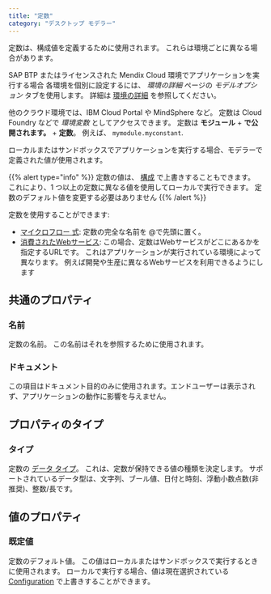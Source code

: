 ```yaml
---
title: "定数"
category: "デスクトップ モデラー"
---
```


定数は、構成値を定義するために使用されます。 これらは環境ごとに異なる場合があります。

SAP BTP またはライセンスされた Mendix Cloud 環境でアプリケーションを実行する場合 各環境を個別に設定するには、 *環境の詳細* ページの *モデルオプション* タブを使用します。 詳細は [環境の詳細](/developerportal/deploy/environments-details) を参照してください。

他のクラウド環境では、IBM Cloud Portal や MindSphere など。 定数は Cloud Foundry などで *環境変数* としてアクセスできます。 定数は **モジュール** + **で公開されます。** + **定数**。 例えば、 `mymodule.myconstant`.

ローカルまたはサンドボックスでアプリケーションを実行する場合、モデラーで定義された値が使用されます。

{{% alert type="info" %}}
定数の値は、 [構成](configuration) で上書きすることもできます。 これにより、1 つ以上の定数に異なる値を使用してローカルで実行できます。 定数のデフォルト値を変更する必要はありません
{{% /alert %}}

定数を使用することができます:

*   [マイクロフロー 式](expressions): 定数の完全な名前を @で先頭に置く。
*   [消費されたWebサービス](consumed-web-services): この場合、定数はWebサービスがどこにあるかを指定するURLです。 これはアプリケーションが実行されている環境によって異なります。 例えば開発や生産に異なるWebサービスを利用できるようにします

## 共通のプロパティ

### 名前

定数の名前。 この名前はそれを参照するために使用されます。

### ドキュメント

この項目はドキュメント目的のみに使用されます。エンドユーザーは表示されず、アプリケーションの動作に影響を与えません。

## プロパティのタイプ

### タイプ

定数の [データ タイプ](data-types)。 これは、定数が保持できる値の種類を決定します。 サポートされているデータ型は、文字列、ブール値、日付と時刻、浮動小数点数(非推奨)、整数/長です。

## 値のプロパティ

### 既定値

定数のデフォルト値。 この値はローカルまたはサンドボックスで実行するときに使用されます。 ローカルで実行する場合、値は現在選択されている [Configuration](configuration) で上書きすることができます。
